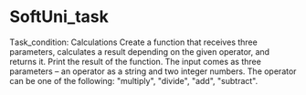 # SoftUni_task

Тask_condition:
Calculations
Create a function that receives three parameters, calculates a result depending on the given operator, and returns it.
Print the result of the function.
The input comes as three parameters – an operator as a string and two integer numbers.
The operator can be one of the following:  "multiply", "divide", "add", "subtract". 